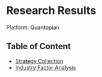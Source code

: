 # Research Results
Platform: Quantopian

## Table of Content
- [Strategy Collection](./0+-+Strategy+Collection.md)
- [Industry Factor Analysis](./01+-+Common+Characteristics/01%2B-%2BCommon%2BCharacteristics/01%20-%20Common%20Characteristics.md)
